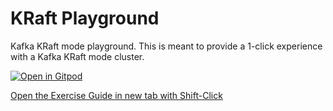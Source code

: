 # KRaft Playground

Kafka KRaft mode playground. This is meant to provide a 1-click experience with a Kafka KRaft mode cluster.

[![Open in Gitpod](https://gitpod.io/button/open-in-gitpod.svg)](https://gitpod.io/#https://github.com/confluentinc/learn-kafka-kraft)

[Open the Exercise Guide in new tab with Shift-Click](http://confluent-learn-kafka.s3-website-us-west-2.amazonaws.com/kraft-playground/)